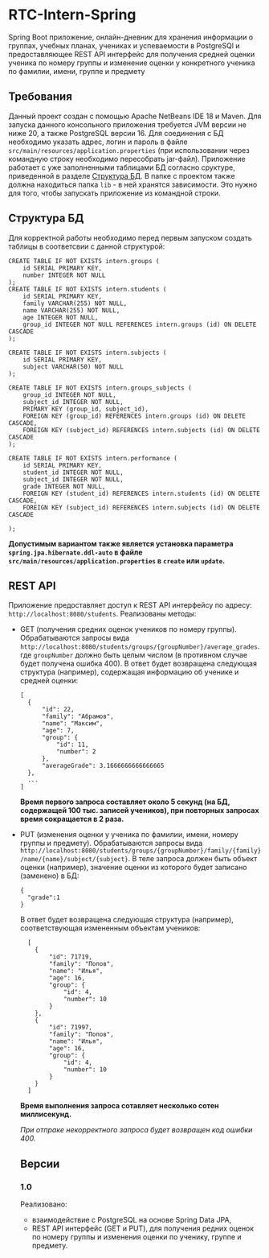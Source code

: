 # RTC-Intern-Spring
Spring Boot приложение, онлайн-дневник для хранения информации о группах, учебных планах, учениках и успеваемости в PostgreSQl и предоставляющее REST API интерфейс для получения средней оценки ученика по номеру группы и изменение оценки у конкретного ученика по фамилии, имени, группе и предмету

## Требования
Данный проект создан с помощью Apache NetBeans IDE 18 и Maven. Для запуска данного консольного приложения требуется JVM версии не ниже 20, а также PostgreSQL версии 16. Для соединения с БД необходимо указать адрес, логин и пароль в файле `src/main/resources/application.properties` (при использовании через командную строку необходимо пересобрать jar-файл). Приложение работает с уже заполненными таблицами БД согласно сруктуре, приведенной в разделе [Структура БД](https://github.com/deddanluz/RTC-Intern-Spring/tree/main#структура-бд). В папке с проектом также должна находиться папка `lib` - в ней хранятся зависимости. Это нужно для того, чтобы запускать приложение из командной строки.

## Структура БД
Для корректной работы необходимо перед первым запуском создать таблицы в соответсвии с данной структурой:

```
CREATE TABLE IF NOT EXISTS intern.groups (
    id SERIAL PRIMARY KEY,
    number INTEGER NOT NULL
);
CREATE TABLE IF NOT EXISTS intern.students (
    id SERIAL PRIMARY KEY,
    family VARCHAR(255) NOT NULL,
	name VARCHAR(255) NOT NULL,
	age INTEGER NOT NULL,
    group_id INTEGER NOT NULL REFERENCES intern.groups (id) ON DELETE CASCADE
);

CREATE TABLE IF NOT EXISTS intern.subjects (
    id SERIAL PRIMARY KEY,
	subject VARCHAR(50) NOT NULL
);

CREATE TABLE IF NOT EXISTS intern.groups_subjects (
	group_id INTEGER NOT NULL,
    subject_id INTEGER NOT NULL,
    PRIMARY KEY (group_id, subject_id),
    FOREIGN KEY (group_id) REFERENCES intern.groups (id) ON DELETE CASCADE,
    FOREIGN KEY (subject_id) REFERENCES intern.subjects (id) ON DELETE CASCADE
);

CREATE TABLE IF NOT EXISTS intern.performance (
    id SERIAL PRIMARY KEY,
	student_id INTEGER NOT NULL,
    subject_id INTEGER NOT NULL,
    grade INTEGER NOT NULL,
    FOREIGN KEY (student_id) REFERENCES intern.students (id) ON DELETE CASCADE,
    FOREIGN KEY (subject_id) REFERENCES intern.subjects (id) ON DELETE CASCADE

);
```
**Допустимым вариантом также является установка параметра `spring.jpa.hibernate.ddl-auto` в файле `src/main/resources/application.properties` в `create` или `update`.**

## REST API
Приложение предоставляет доступ к REST API интерфейсу по адресу: `http://localhost:8080/students`. Реализованы методы:
- GET (получения средних оценок учеников по номеру группы).
  Обрабатываются запросы вида `http://localhost:8080/students/groups/{groupNumber}/average_grades`.
  где `groupNumber` должно быть целым числом (в противном случае будет получена ошибка 400).
  В ответ будет возвращена следующая структура (например), содержащая информацию об ученике и средней оценки:

  ```
  [
    {
        "id": 22,
        "family": "Абрамов",
        "name": "Максим",
        "age": 7,
        "group": {
            "id": 11,
            "number": 2
        },
        "averageGrade": 3.1666666666666665
    },
    ...
  ]
  ```
  **Время первого запроса составляет около 5 секунд (на БД, содержащей 100 тыс. записей учеников), при повторных запросах время сокращается в 2 раза.**
  
- PUT (изменения оценки у ученика по фамилии, имени, номеру группы и предмету).
  Обрабатываются запросы вида `http://localhost:8080/students/groups/{groupNumber}/family/{family}/name/{name}/subject/{subject}`.
  В теле запроса должен быть объект оценки (например), значение оценки из которого будет записано (заменено) в БД:

  ```
  {
    "grade":1
  }
  ```

  В ответ будет возвращена следующая структура (например), соответствующая измененным объектам учеников:

  ```
    [
      {
          "id": 71719,
          "family": "Попов",
          "name": "Илья",
          "age": 16,
          "group": {
              "id": 4,
              "number": 10
          }
      },
      {
          "id": 71997,
          "family": "Попов",
          "name": "Илья",
          "age": 16,
          "group": {
              "id": 4,
              "number": 10
          }
      }
    ]
  ```
  **Время выполнения запроса сотавляет несколько сотен миллисекунд.**

  _При отпраке некорректного запроса будет возвращен код ошибки 400._

  ## Версии

  ### 1.0
  Реализовано:
  - взаимодействие с PostgreSQL на основе Spring Data JPA,
  - REST API интерфейс (GET и PUT), для получения редних оценок по номеру группы и изменения оценки по ученику, группе и предмету.
